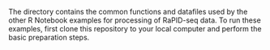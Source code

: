 The directory contains the common functions and datafiles used by the other R Notebook examples for processing of RaPID-seq data. To run these examples, first clone this repository to your local computer and perform the basic preparation steps.

